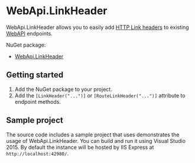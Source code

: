 # WebApi.LinkHeader

WebApi.LinkHeader allows you to easily add [HTTP Link headers](http://www.w3.org/wiki/LinkHeader) to existing [WebAPI](http://www.asp.net/web-api) endpoints.

NuGet package:
* [WebApi.LinkHeader](https://www.nuget.org/packages/WebApi.LinkHeader/)


## Getting started

1. Add the NuGet package to your project.
2. Add the `[LinkHeader("...")]` or `[RouteLinkHeader("...")]` attribute to endpoint methods.


## Sample project

The source code includes a sample project that uses demonstrates the usage of WebApi.LinkHeader. You can build and run it using Visual Studio 2015. By default the instance will be hosted by IIS Express at `http://localhost:42980/`.
